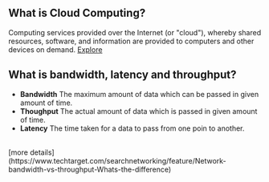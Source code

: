 ## What is Cloud Computing?

Computing services provided over the Internet (or "cloud"), whereby shared resources, software, and information are provided to computers and other devices on demand.
[Explore](https://duckduckgo.com/?q=cloud+computing+definition&atb=v341-1&ia=definition) 

## What is bandwidth, latency and throughput?

- **Bandwidth**
The maximum amount of data which can be passed in given amount of time.
- **Thoughput**
The actual amount of data which is passed in given amount of time.
- **Latency**
The time taken for a data to pass from one poin to another.
<br>
[more details](https://www.techtarget.com/searchnetworking/feature/Network-bandwidth-vs-throughput-Whats-the-difference)
